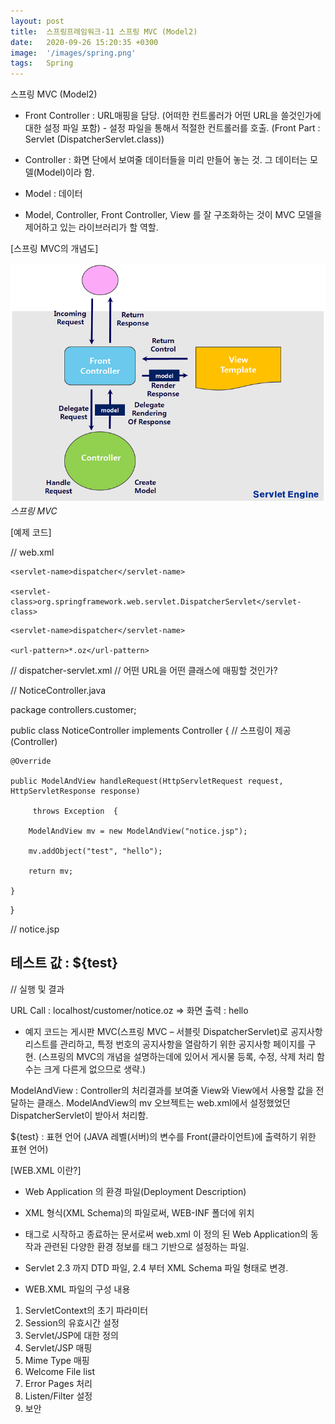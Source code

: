 ```yaml
---
layout: post
title:  스프링프레임워크-11 스프링 MVC (Model2)
date:   2020-09-26 15:20:35 +0300
image:  '/images/spring.png'
tags:   Spring
---
```

스프링 MVC (Model2)

 

* Front Controller : URL매핑을 담당. (어떠한 컨트롤러가 어떤 URL을 쓸것인가에 대한 설정 파일 포함) - 설정 파일을 통해서 적절한 컨트롤러를 호출. (Front Part : Servlet (DispatcherServlet.class))

* Controller : 화면 단에서 보여줄 데이터들을 미리 만들어 놓는 것. 그 데이터는 모델(Model)이라 함.
* Model : 데이터


- Model, Controller, Front Controller, View 를 잘 구조화하는 것이 MVC 모델을 제어하고 있는 라이브러리가 할 역할.

 

[스프링 MVC의 개념도] 


![](/images/0926-1.png)
  *스프링 MVC*
 

 

[예제 코드]

 

// web.xml
<servlet>

    <servlet-name>dispatcher</servlet-name>

    <servlet-class>org.springframework.web.servlet.DispatcherServlet</servlet-class>

</servlet>

<servlet-mapping>

    <servlet-name>dispatcher</servlet-name>

    <url-pattern>*.oz</url-pattern>

</server-mapping>

 

// dispatcher-servlet.xml // 어떤 URL을 어떤 클래스에 매핑할 것인가?

<bean name="customer/notice.oz" class="controllers.customer.NoticeController"></bean>

 

// NoticeController.java

package controllers.customer;

public class NoticeController implements Controller { // 스프링이 제공 (Controller)

    @Override

    public ModelAndView handleRequest(HttpServletRequest request, HttpServletResponse response)

         throws Exception  {

        ModelAndView mv = new ModelAndView("notice.jsp");

        mv.addObject("test", "hello");

        return mv;

    }

}

 

// notice.jsp

<div id="main"><h2>테스트 값 : ${test}</h2></div>

 

 

 

// 실행 및 결과

URL Call : localhost/customer/notice.oz   => 화면 출력 : hello

 

* 예지 코드는 게시판 MVC(스프링 MVC – 서블릿 DispatcherServlet)로 공지사항 리스트를 관리하고, 특정 번호의 공지사항을 열람하기 위한 공지사항 페이지를 구현. (스프링의 MVC의 개념을 설명하는데에 있어서 게시물 등록, 수정, 삭제 처리 함수는 크게 다른게 없으므로 생략.)

 

ModelAndView : Controller의 처리결과를 보여줄 View와 View에서 사용할 값을 전달하는 클래스.
ModelAndView의 mv 오브젝트는 web.xml에서 설정했었던 DispatcherServlet이 받아서 처리함.

${test} : 표현 언어 (JAVA 레벨(서버)의 변수를 Front(클라이언트)에 출력하기 위한 표현 언어)

 

 

[WEB.XML 이란?]

* Web Application 의 환경 파일(Deployment Description)

- XML 형식(XML Schema)의 파일로써, WEB-INF 폴더에 위치
- <web-app> 태그로 시작하고 종료하는 문서로써 web.xml 이 정의 된 Web Application의 동작과 관련된 다양한 환경 정보를 태그 기반으로 설정하는 파일.
- Servlet 2.3 까지 DTD 파일, 2.4 부터 XML Schema 파일 형태로 변경.
 

- WEB.XML 파일의 구성 내용
 1) ServletContext의 초기 파라미터
 2) Session의 유효시간 설정
 3) Servlet/JSP에 대한 정의
 4) Servlet/JSP 매핑
 5) Mime Type 매핑
 6) Welcome File list
 7) Error Pages 처리
 8) Listen/Filter 설정
 9) 보안


